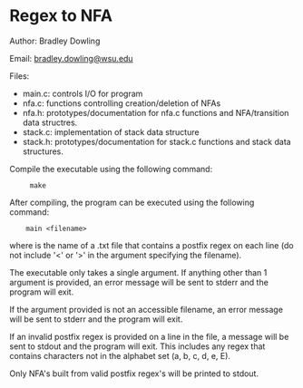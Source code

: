 # Regex to NFA

Author: Bradley Dowling

Email: bradley.dowling@wsu.edu

Files:
- main.c: controls I/O for program
- nfa.c: functions controlling creation/deletion of NFAs
- nfa.h: prototypes/documentation for nfa.c functions and NFA/transition data structres.
- stack.c: implementation of stack data structure
- stack.h: prototypes/documentation for stack.c functions and stack data structures.

Compile the executable using the following command:

		 make

After compiling, the program can be executed using the following command:

		main <filename>

where <filename> is the name of a .txt file that contains a postfix regex on
each line (do not include '<' or '>' in the argument specifying the filename).

The executable only takes a single argument. If anything other than 1 argument
is provided, an error message will be sent to stderr and the program will exit. 

If the argument provided is not an accessible filename, an error message will
be sent to stderr and the program will exit.

If an invalid postfix regex is provided on a line in the <filename> file, a 
message will be sent to stdout and the program will exit. This includes any 
regex that contains characters not in the alphabet set (a, b, c, d, e, E).

Only NFA's built from valid postfix regex's will be printed to stdout.
